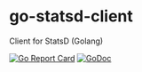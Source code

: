 # go-statsd-client

Client for StatsD (Golang)

[![Go Report Card](https://goreportcard.com/badge/github.com/sokil/go-statsd-client)](https://goreportcard.com/report/github.com/sokil/go-statsd-client)
[![GoDoc](https://godoc.org/github.com/sokil/go-statsd-client?status.svg)](https://godoc.org/github.com/sokil/go-statsd-client)
